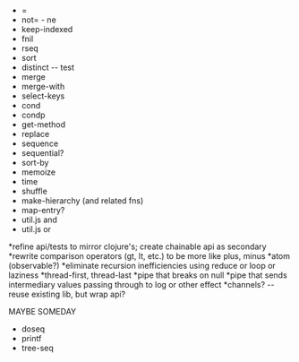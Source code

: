 * =
* not= - ne
* keep-indexed
* fnil
* rseq
* sort
* distinct -- test
* merge
* merge-with
* select-keys
* cond
* condp
* get-method
* replace
* sequence
* sequential?
* sort-by
* memoize
* time
* shuffle
* make-hierarchy (and related fns)
* map-entry?
* util.js and
* util.js or

*refine api/tests to mirror clojure's; create chainable api as secondary
*rewrite comparison operators (gt, lt, etc.) to be more like plus, minus
*atom (observable?)
*eliminate recursion inefficiencies using reduce or loop or laziness
*thread-first, thread-last
*pipe that breaks on null
*pipe that sends intermediary values passing through to log or other effect
*channels? -- reuse existing lib, but wrap api?

MAYBE SOMEDAY
* doseq
* printf
* tree-seq